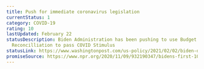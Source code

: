 ```yaml
---
title: Push for immediate coronavirus legislation
currentStatus: 1
category: COVID-19
rating: 10
lastUpdated: February 22
statusDescription: Biden Administration has been pushing to use Budget
  Reconcilliation to pass COVID Stimulus
statusLink: https://www.washingtonpost.com/us-policy/2021/02/02/biden-democrats-covid-relief/
promiseSource: https://www.npr.org/2020/11/09/932190347/bidens-first-100-days-here-s-what-to-expect
---
```

